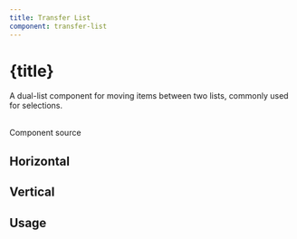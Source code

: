 ```yaml
---
title: Transfer List
component: transfer-list
---
```


<script lang='ts'>
    import {examples} from './examples.ts'
    import {CodePreview} from '$lib/components/tzezars-enhancements/code-preview'
    import {CodeBlock} from '$lib/components/tzezars-enhancements/code-block'
    import {Link} from '$lib/components/tzezars-enhancements/link'
    import {createGitHubLink} from '$lib/utils'
</script>


# {title}

A dual-list component for moving items between two lists, commonly used for selections.

<br/>

<Link href={createGitHubLink(component)}>Component source</Link>

## Horizontal

<CodePreview code={examples.horizontal.code} class="">
<examples.horizontal.component />
</CodePreview>

## Vertical

<CodePreview code={examples.vertical.code} class="">
    <examples.vertical.component />
</CodePreview>

## Usage

<CodeBlock code={examples.usage.code} lang='svelte'/>
